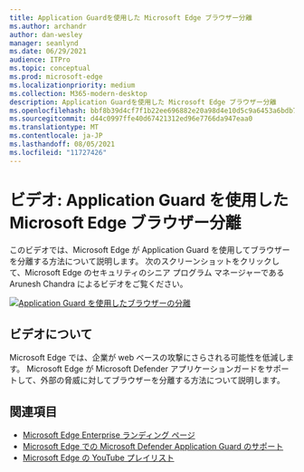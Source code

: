```yaml
---
title: Application Guardを使用した Microsoft Edge ブラウザー分離
ms.author: archandr
author: dan-wesley
manager: seanlynd
ms.date: 06/29/2021
audience: ITPro
ms.topic: conceptual
ms.prod: microsoft-edge
ms.localizationpriority: medium
ms.collection: M365-modern-desktop
description: Application Guardを使用した Microsoft Edge ブラウザー分離
ms.openlocfilehash: bbf8b39d4cf7f1b22ee696882e20a98d4e10d5c9a6453a6bdb76c312b3549947
ms.sourcegitcommit: d44c0997ffe40d67421312ed96e7766da947eaa0
ms.translationtype: MT
ms.contentlocale: ja-JP
ms.lasthandoff: 08/05/2021
ms.locfileid: "11727426"
---
```

# <a name="video-microsoft-edge-browser-isolation-using-application-guard"></a>ビデオ: Application Guard を使用した Microsoft Edge ブラウザー分離

このビデオでは、Microsoft Edge が Application Guard を使用してブラウザーを分離する方法について説明します。 次のスクリーンショットをクリックして、Microsoft Edge のセキュリティのシニア プログラム マネージャーである Arunesh Chandra によるビデオをご覧ください。

[![Application Guard を使用したブラウザーの分離]( media/microsoft-edge-video-security-application-guard/0.png)](http://www.youtube.com/watch?v=zQjaRqNXMqw "Browser isolation using Application Guard")

## <a name="about-the-video"></a>ビデオについて

Microsoft Edge では、企業が web ベースの攻撃にさらされる可能性を低減します。 Microsoft Edge が Microsoft Defender アプリケーションガードをサポートして、外部の脅威に対してブラウザーを分離する方法について説明します。

## <a name="see-also"></a>関連項目

- [Microsoft Edge Enterprise ランディング ページ](https://aka.ms/EdgeEnterprise)
- [Microsoft Edge での Microsoft Defender Application Guard のサポート](microsoft-edge-security-windows-defender-application-guard.md)
- [Microsoft Edge の YouTube プレイリスト](https://www.youtube.com/playlist?list=PLXtHYVsvn_b-uXh1tMeYpT-0iD8tD3tFy)